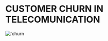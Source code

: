 # CUSTOMER CHURN IN TELECOMUNICATION
!['churn](https://media.licdn.com/dms/image/C5612AQH0DqxxGFkCvQ/article-cover_image-shrink_720_1280/0/1626825664542?e=1715212800&v=beta&t=-3wL6onvoFSlGgxRkn8ZH5rXP5_e-Jb5HQR1rjsk1QA)
